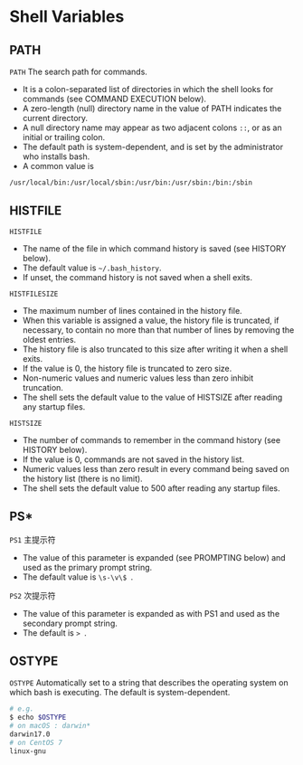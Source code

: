 # Shell Variables

## PATH

`PATH` The search path for commands.

- It is a colon-separated list of directories in which the shell looks for commands (see COMMAND EXECUTION below).
- A zero-length (null) directory name in the value of PATH indicates the current directory.
- A null directory name may appear as two adjacent colons `::`, or as an initial or trailing colon.
- The default path is system-dependent, and is set by the administrator who installs bash.
- A common value is

```bash
/usr/local/bin:/usr/local/sbin:/usr/bin:/usr/sbin:/bin:/sbin
```

## HISTFILE

`HISTFILE`

- The name of the file in which command history is saved (see HISTORY below).
- The default value is `~/.bash_history`.
- If unset, the command history is not saved when a shell exits.

`HISTFILESIZE`

- The maximum number of lines contained in the history file.
- When this variable is assigned a value, the history file is truncated, if necessary, to contain no more than that number of lines by removing the oldest entries.
- The history file is also truncated to this size after writing it when a shell exits.
- If the value is 0, the history file is truncated to zero size.
- Non-numeric values and numeric values less than zero inhibit truncation.
- The shell sets the default value to the value of HISTSIZE after reading any startup files.

`HISTSIZE`

- The number of commands to remember in the command history (see HISTORY below).
- If the value is 0, commands are not saved in the history list.
- Numeric values less than zero result in every command being saved on the history list (there is no limit).
- The shell sets the default value to 500 after reading any startup files.

## PS\*

`PS1` 主提示符

- The value of this parameter is expanded (see PROMPTING below) and used as the primary prompt string.
- The default value is `\s-\v\$ `.

`PS2` 次提示符

- The value of this parameter is expanded as with PS1 and used as the secondary prompt string.
- The default is `> `.

## OSTYPE

`OSTYPE` Automatically set to a string that describes the operating system on which bash is executing. The default is system-dependent.

```bash
# e.g.
$ echo $OSTYPE
# on macOS : darwin*
darwin17.0
# on CentOS 7
linux-gnu
```